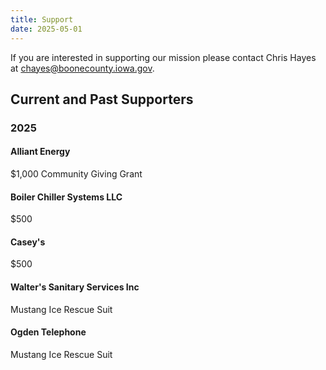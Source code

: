 ```yaml
---
title: Support
date: 2025-05-01
---
```


If you are interested in supporting our mission please contact Chris Hayes at <chayes@boonecounty.iowa.gov>.

## Current and Past Supporters

### 2025

#### Alliant Energy

$1,000 Community Giving Grant

#### Boiler Chiller Systems LLC

$500

#### Casey's

$500

#### Walter's Sanitary Services Inc

Mustang Ice Rescue Suit

#### Ogden Telephone

Mustang Ice Rescue Suit
